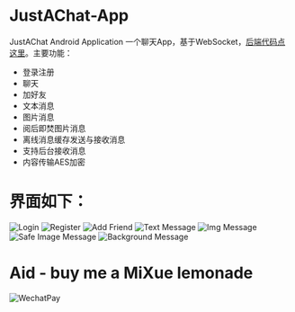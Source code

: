 # JustAChat-App
JustAChat Android Application
一个聊天App，基于WebSocket，[后端代码点这里](https://github.com/superSp/JustAChat-Server)。主要功能：
- 登录注册
- 聊天
- 加好友
- 文本消息
- 图片消息
- 阅后即焚图片消息
- 离线消息缓存发送与接收消息
- 支持后台接收消息
- 内容传输AES加密
# 界面如下：
![Login](./img/login.png)
![Register](./img/register.png)
![Add Friend](./img/addfriend.jpg)
![Text Message](./img/txt.jpg)
![Img Message](./img/img.jpg)
![Safe Image Message](./img/safeimg.jpg)
![Background Message](./img/backgroundmsg.jpg)
# Aid - buy me a MiXue lemonade 
![WechatPay](./img/aid.jpg)
